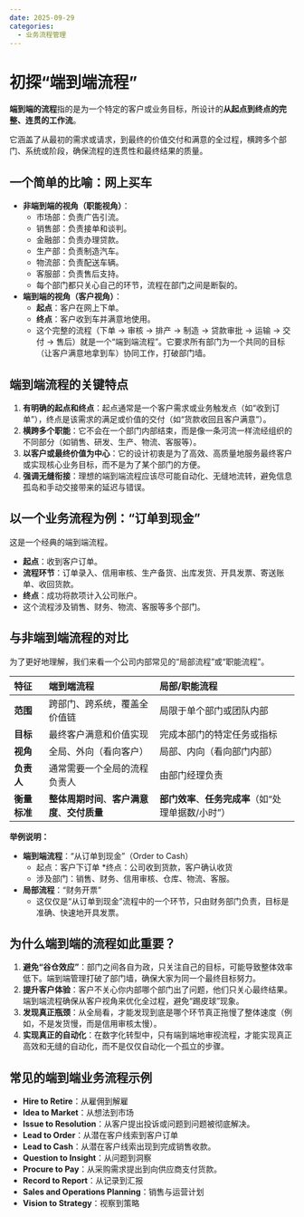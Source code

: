 ```yaml
---
date: 2025-09-29
categories:
  - 业务流程管理
---
```

# 初探“端到端流程”

**端到端的流程**指的是为一个特定的客户或业务目标，所设计的**从起点到终点的完整、连贯的工作流**。

它涵盖了从最初的需求或请求，到最终的价值交付和满意的全过程，横跨多个部门、系统或阶段，确保流程的连贯性和最终结果的质量。

## 一个简单的比喻：网上买车

- **非端到端的视角（职能视角）**：
  - 市场部：负责广告引流。
  - 销售部：负责接单和谈判。
  - 金融部：负责办理贷款。
  - 生产部：负责制造汽车。
  - 物流部：负责配送车辆。
  - 客服部：负责售后支持。
  - 每个部门都只关心自己的环节，流程在部门之间是断裂的。
- **端到端的视角（客户视角）**：
  - **起点**：客户在网上下单。
  - **终点**：客户收到车并满意地使用。
  - 这个完整的流程（下单 -> 审核 -> 排产 -> 制造 -> 贷款审批 -> 运输 -> 交付 -> 售后）就是一个“端到端流程”。它要求所有部门为一个共同的目标（让客户满意地拿到车）协同工作，打破部门墙。

## 端到端流程的关键特点

1. **有明确的起点和终点**：起点通常是一个客户需求或业务触发点（如“收到订单”），终点是该需求的满足或价值的交付（如“货款收回且客户满意”）。
2. **横跨多个职能**：它不会在一个部门内部结束，而是像一条河流一样流经组织的不同部分（如销售、研发、生产、物流、客服等）。
3. **以客户或最终价值为中心**：它的设计初衷是为了高效、高质量地服务最终客户或实现核心业务目标，而不是为了某个部门的方便。
4. **强调无缝衔接**：理想的端到端流程应该尽可能自动化、无缝地流转，避免信息孤岛和手动交接带来的延迟与错误。

## 以一个业务流程为例：**“订单到现金”**

这是一个经典的端到端流程。

- **起点**：收到客户订单。
- **流程环节**：订单录入、信用审核、生产备货、出库发货、开具发票、寄送账单、收回货款。
- **终点**：成功将款项计入公司账户。
- 这个流程涉及销售、财务、物流、客服等多个部门。

## 与非端到端流程的对比

为了更好地理解，我们来看一个公司内部常见的“局部流程”或“职能流程”。

| 特征         | **端到端流程**                                 | **局部/职能流程**                                   |
| :----------- | :--------------------------------------------- | :-------------------------------------------------- |
| **范围**     | 跨部门、跨系统，覆盖全价值链                   | 局限于单个部门或团队内部                            |
| **目标**     | 最终客户满意和价值实现                         | 完成本部门的特定任务或指标                          |
| **视角**     | 全局、外向（看向客户）                         | 局部、内向（看向部门内部）                          |
| **负责人**   | 通常需要一个全局的流程负责人                   | 由部门经理负责                                      |
| **衡量标准** | **整体周期时间**、**客户满意度**、**交付质量** | **部门效率**、**任务完成率**（如“处理单据数/小时”） |

**举例说明：**

- **端到端流程**：“从订单到现金”（Order to Cash）
  - 起点：客户下订单
    *终点：公司收到货款，客户确认收货
  - 涉及部门：销售、财务、信用审核、仓库、物流、客服。
- **局部流程**：“财务开票”
  - 这仅仅是“从订单到现金”流程中的一个环节，只由财务部门负责，目标是准确、快速地开具发票。

## 为什么端到端的流程如此重要？

1. **避免“谷仓效应”**：部门之间各自为政，只关注自己的目标，可能导致整体效率低下。端到端管理打破了部门墙，确保大家为同一个最终目标努力。
2. **提升客户体验**：客户不关心你内部哪个部门出了问题，他们只关心最终结果。端到端流程确保从客户视角来优化全过程，避免“踢皮球”现象。
3. **发现真正瓶颈**：从全局看，才能发现到底是哪个环节真正拖慢了整体速度（例如，不是发货慢，而是信用审核太慢）。
4. **实现真正的自动化**：在数字化转型中，只有端到端地审视流程，才能实现真正高效和无缝的自动化，而不是仅仅自动化一个孤立的步骤。

## 常见的端到端业务流程示例

- **Hire to Retire**：从雇佣到解雇
- **Idea to Market**：从想法到市场
- **Issue to Resolution**：从客户提出投诉或问题到问题被彻底解决。
- **Lead to Order**：从潜在客户线索到客户订单
- **Lead to Cash**：从潜在客户线索出现到完成销售收款。
- **Question to Insight**：从问题到洞察
- **Procure to Pay**：从采购需求提出到向供应商支付货款。
- **Record to Report**：从记录到汇报
- **Sales and Operations Planning**：销售与运营计划
- **Vision to Strategy**：视察到策略

